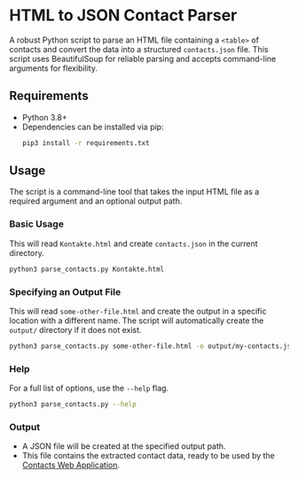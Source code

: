 # HTML to JSON Contact Parser

A robust Python script to parse an HTML file containing a `<table>` of contacts and convert the data into a structured `contacts.json` file. This script uses BeautifulSoup for reliable parsing and accepts command-line arguments for flexibility.

## Requirements

-   Python 3.8+
-   Dependencies can be installed via pip:
    ```sh
    pip3 install -r requirements.txt
    ```

## Usage

The script is a command-line tool that takes the input HTML file as a required argument and an optional output path.

### Basic Usage

This will read `Kontakte.html` and create `contacts.json` in the current directory.

```sh
python3 parse_contacts.py Kontakte.html
```

### Specifying an Output File

This will read `some-other-file.html` and create the output in a specific location with a different name. The script will automatically create the `output/` directory if it does not exist.

```sh
python3 parse_contacts.py some-other-file.html -o output/my-contacts.json
```

### Help

For a full list of options, use the `--help` flag.

```sh
python3 parse_contacts.py --help
```

### Output

-   A JSON file will be created at the specified output path.
-   This file contains the extracted contact data, ready to be used by the [Contacts Web Application](https://github.com/mtorun0x7cd/contacts).
